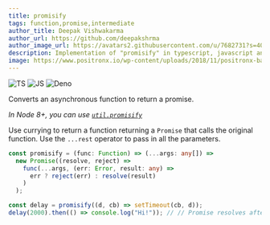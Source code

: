 ```yaml
---
title: promisify
tags: function,promise,intermediate
author_title: Deepak Vishwakarma
author_url: https://github.com/deepakshrma
author_image_url: https://avatars2.githubusercontent.com/u/7682731?s=400
description: Implementation of "promisify" in typescript, javascript and deno.
image: https://www.positronx.io/wp-content/uploads/2018/11/positronx-banner-1152-1.jpg
---
```


![TS](https://img.shields.io/badge/supports-typescript-blue.svg?style=flat-square)
![JS](https://img.shields.io/badge/supports-javascript-yellow.svg?style=flat-square)
![Deno](https://img.shields.io/badge/supports-deno-green.svg?style=flat-square)

Converts an asynchronous function to return a promise.

_In Node 8+, you can use [`util.promisify`](https://nodejs.org/api/util.html#util_util_promisify_original)_

Use currying to return a function returning a `Promise` that calls the original function.
Use the `...rest` operator to pass in all the parameters.

```ts title="typescript"
const promisify = (func: Function) => (...args: any[]) =>
  new Promise((resolve, reject) =>
    func(...args, (err: Error, result: any) =>
      err ? reject(err) : resolve(result)
    )
  );
```

```ts title="typescript"
const delay = promisify((d, cb) => setTimeout(cb, d));
delay(2000).then(() => console.log("Hi!")); // // Promise resolves after 2s
```
